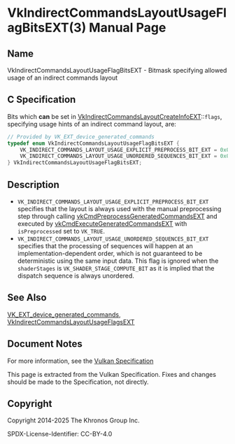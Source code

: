 # VkIndirectCommandsLayoutUsageFlagBitsEXT(3) Manual Page

## Name

VkIndirectCommandsLayoutUsageFlagBitsEXT - Bitmask specifying allowed usage of an indirect commands layout



## [](#_c_specification)C Specification

Bits which **can** be set in [VkIndirectCommandsLayoutCreateInfoEXT](https://registry.khronos.org/vulkan/specs/latest/man/html/VkIndirectCommandsLayoutCreateInfoEXT.html)::`flags`, specifying usage hints of an indirect command layout, are:

```c++
// Provided by VK_EXT_device_generated_commands
typedef enum VkIndirectCommandsLayoutUsageFlagBitsEXT {
    VK_INDIRECT_COMMANDS_LAYOUT_USAGE_EXPLICIT_PREPROCESS_BIT_EXT = 0x00000001,
    VK_INDIRECT_COMMANDS_LAYOUT_USAGE_UNORDERED_SEQUENCES_BIT_EXT = 0x00000002,
} VkIndirectCommandsLayoutUsageFlagBitsEXT;
```

## [](#_description)Description

- `VK_INDIRECT_COMMANDS_LAYOUT_USAGE_EXPLICIT_PREPROCESS_BIT_EXT` specifies that the layout is always used with the manual preprocessing step through calling [vkCmdPreprocessGeneratedCommandsEXT](https://registry.khronos.org/vulkan/specs/latest/man/html/vkCmdPreprocessGeneratedCommandsEXT.html) and executed by [vkCmdExecuteGeneratedCommandsEXT](https://registry.khronos.org/vulkan/specs/latest/man/html/vkCmdExecuteGeneratedCommandsEXT.html) with `isPreprocessed` set to `VK_TRUE`.
- `VK_INDIRECT_COMMANDS_LAYOUT_USAGE_UNORDERED_SEQUENCES_BIT_EXT` specifies that the processing of sequences will happen at an implementation-dependent order, which is not guaranteed to be deterministic using the same input data. This flag is ignored when the `shaderStages` is `VK_SHADER_STAGE_COMPUTE_BIT` as it is implied that the dispatch sequence is always unordered.

## [](#_see_also)See Also

[VK\_EXT\_device\_generated\_commands](https://registry.khronos.org/vulkan/specs/latest/man/html/VK_EXT_device_generated_commands.html), [VkIndirectCommandsLayoutUsageFlagsEXT](https://registry.khronos.org/vulkan/specs/latest/man/html/VkIndirectCommandsLayoutUsageFlagsEXT.html)

## [](#_document_notes)Document Notes

For more information, see the [Vulkan Specification](https://registry.khronos.org/vulkan/specs/latest/html/vkspec.html#VkIndirectCommandsLayoutUsageFlagBitsEXT)

This page is extracted from the Vulkan Specification. Fixes and changes should be made to the Specification, not directly.

## [](#_copyright)Copyright

Copyright 2014-2025 The Khronos Group Inc.

SPDX-License-Identifier: CC-BY-4.0